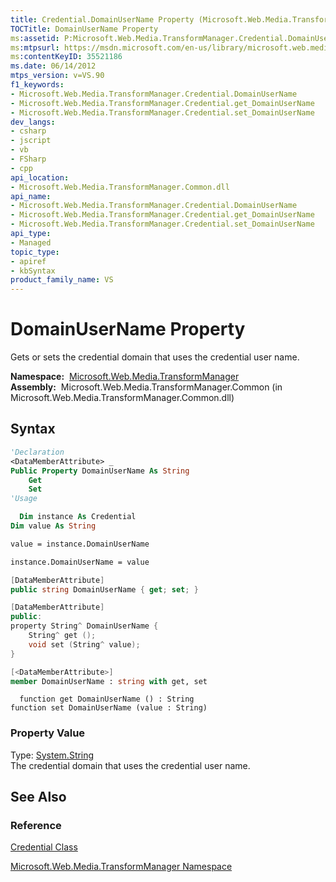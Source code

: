 ```yaml
---
title: Credential.DomainUserName Property (Microsoft.Web.Media.TransformManager)
TOCTitle: DomainUserName Property
ms:assetid: P:Microsoft.Web.Media.TransformManager.Credential.DomainUserName
ms:mtpsurl: https://msdn.microsoft.com/en-us/library/microsoft.web.media.transformmanager.credential.domainusername(v=VS.90)
ms:contentKeyID: 35521186
ms.date: 06/14/2012
mtps_version: v=VS.90
f1_keywords:
- Microsoft.Web.Media.TransformManager.Credential.DomainUserName
- Microsoft.Web.Media.TransformManager.Credential.get_DomainUserName
- Microsoft.Web.Media.TransformManager.Credential.set_DomainUserName
dev_langs:
- csharp
- jscript
- vb
- FSharp
- cpp
api_location:
- Microsoft.Web.Media.TransformManager.Common.dll
api_name:
- Microsoft.Web.Media.TransformManager.Credential.DomainUserName
- Microsoft.Web.Media.TransformManager.Credential.get_DomainUserName
- Microsoft.Web.Media.TransformManager.Credential.set_DomainUserName
api_type:
- Managed
topic_type:
- apiref
- kbSyntax
product_family_name: VS
---
```


# DomainUserName Property

Gets or sets the credential domain that uses the credential user name.

**Namespace:**  [Microsoft.Web.Media.TransformManager](microsoft-web-media-transformmanager-namespace.md)  
**Assembly:**  Microsoft.Web.Media.TransformManager.Common (in Microsoft.Web.Media.TransformManager.Common.dll)

## Syntax

```vb
'Declaration
<DataMemberAttribute> _
Public Property DomainUserName As String
    Get
    Set
'Usage

  Dim instance As Credential
Dim value As String

value = instance.DomainUserName

instance.DomainUserName = value
```

```csharp
[DataMemberAttribute]
public string DomainUserName { get; set; }
```

```cpp
[DataMemberAttribute]
public:
property String^ DomainUserName {
    String^ get ();
    void set (String^ value);
}
```

``` fsharp
[<DataMemberAttribute>]
member DomainUserName : string with get, set
```

```jscript
  function get DomainUserName () : String
function set DomainUserName (value : String)
```

### Property Value

Type: [System.String](https://msdn.microsoft.com/library/s1wwdcbf)  
The credential domain that uses the credential user name.  

## See Also

### Reference

[Credential Class](credential-class-microsoft-web-media-transformmanager.md)

[Microsoft.Web.Media.TransformManager Namespace](microsoft-web-media-transformmanager-namespace.md)

